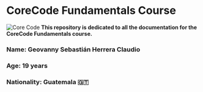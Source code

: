 # **CoreCode Fundamentals Course**
![Core Code](https://encrypted-tbn0.gstatic.com/images?q=tbn:ANd9GcTx8g1xri0PqeLczVxGm69mrQ0PB483-Al8gsu1JdSTFw&s)
**This repository is dedicated to all the documentation for the CoreCode Fundamentals course.**
### Name: Geovanny Sebastián Herrera Claudio
### Age: 19 years
### Nationality: Guatemala 	:guatemala:
